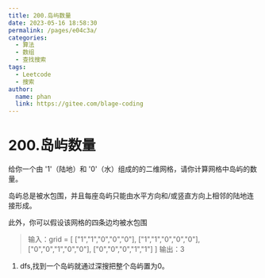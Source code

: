 ```yaml
---
title: 200.岛屿数量
date: 2023-05-16 18:58:30
permalink: /pages/e04c3a/
categories:
  - 算法
  - 数组
  - 查找搜索
tags:
  - Leetcode
  - 搜索
author: 
  name: phan
  link: https://gitee.com/blage-coding
---
```

# 200.岛屿数量

给你一个由 '1'（陆地）和 '0'（水）组成的的二维网格，请你计算网格中岛屿的数量。

岛屿总是被水包围，并且每座岛屿只能由水平方向和/或竖直方向上相邻的陆地连接形成。

此外，你可以假设该网格的四条边均被水包围

> 输入：grid = [
> ["1","1","0","0","0"],
> ["1","1","0","0","0"],
> ["0","0","1","0","0"],
> ["0","0","0","1","1"]
> ]
> 输出：3

1. dfs,找到一个岛屿就通过深搜把整个岛屿置为0。